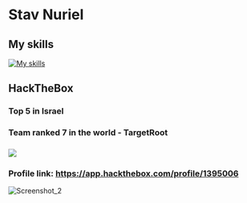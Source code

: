 # Stav Nuriel
## My skills
[![My skills](https://skillicons.dev/icons?i=python,linux,java,androidstudio,bash,powershell,windows,kali,vscode,github,git,sqlite,mysql,firebase,docker,debian&theme=dark)](https://skillicons.dev/)
## HackTheBox
### Top 5 in Israel
### Team ranked 7 in the world - TargetRoot
### <img src="https://www.hackthebox.com/badge/team/image/2914">
### Profile link: https://app.hackthebox.com/profile/1395006
![Screenshot_2](https://github.com/stavnu/stavnu/assets/89148310/d7f6be14-35af-4032-bbac-d0b16ee0227c)
